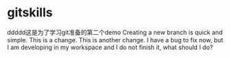 # gitskills
ddddd这是为了学习git准备的第二个demo
Creating a new branch is quick and simple.
This is a change.
This is another change.
I have a bug to fix now, but I am developing in my workspace and I do not finish it, what should I do?
